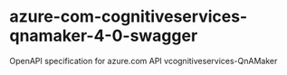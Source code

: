 # azure-com-cognitiveservices-qnamaker-4-0-swagger
OpenAPI specification for azure.com API vcognitiveservices-QnAMaker
